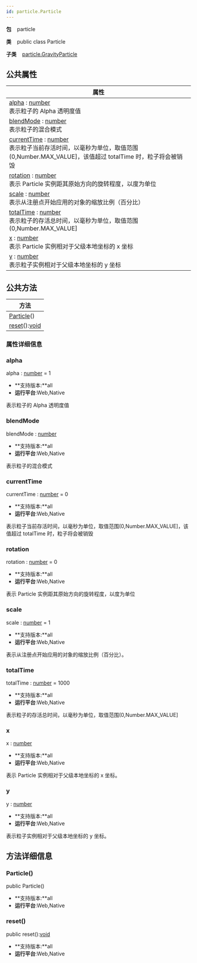 ```yaml
---
id: particle.Particle
---
```

**包** &nbsp;&nbsp; particle
**类**  &nbsp;&nbsp; public class Particle
**子类** &nbsp;&nbsp; [particle.GravityParticle](http://docs.egret.com/feather/docs/api/particle.GravityParticle)

## 公共属性
属性  |
---- | 
[alpha](#alpha) : [number](global.Types#number)<br/>表示粒子的 Alpha 透明度值|
[blendMode](#blendmode) : [number](global.Types#number)<br/>表示粒子的混合模式|
[currentTime](#currenttime) : [number](global.Types#number)<br/>表示粒子当前存活时间，以毫秒为单位，取值范围(0,Number.MAX_VALUE]，该值超过 totalTime 时，粒子将会被销毁|
[rotation](#rotation) : [number](global.Types#number)<br/>表示 Particle 实例距其原始方向的旋转程度，以度为单位|
[scale](#scale) : [number](global.Types#number)<br/>表示从注册点开始应用的对象的缩放比例（百分比）|
[totalTime](#totaltime) : [number](global.Types#number)<br/>表示粒子的存活总时间，以毫秒为单位，取值范围(0,Number.MAX_VALUE]|
[x](#x) : [number](global.Types#number)<br/>表示 Particle 实例相对于父级本地坐标的 x 坐标|
[y](#y) : [number](global.Types#number)<br/>表示粒子实例相对于父级本地坐标的 y 坐标|
## 公共方法
方法  |
---- |
[Particle](#particle)()<br/>|
[reset](#reset)():[void](global.Types#void)<br/>|
### 属性详细信息
### alpha
alpha : [number](global.Types#number) = 1
* **支持版本:**all
* **运行平台**:Web,Native

表示粒子的 Alpha 透明度值
### blendMode
blendMode : [number](global.Types#number)
* **支持版本:**all
* **运行平台**:Web,Native

表示粒子的混合模式
### currentTime
currentTime : [number](global.Types#number) = 0
* **支持版本:**all
* **运行平台**:Web,Native

表示粒子当前存活时间，以毫秒为单位，取值范围(0,Number.MAX_VALUE]，该值超过 totalTime 时，粒子将会被销毁
### rotation
rotation : [number](global.Types#number) = 0
* **支持版本:**all
* **运行平台**:Web,Native

表示 Particle 实例距其原始方向的旋转程度，以度为单位
### scale
scale : [number](global.Types#number) = 1
* **支持版本:**all
* **运行平台**:Web,Native

表示从注册点开始应用的对象的缩放比例（百分比）。
### totalTime
totalTime : [number](global.Types#number) = 1000
* **支持版本:**all
* **运行平台**:Web,Native

表示粒子的存活总时间，以毫秒为单位，取值范围(0,Number.MAX_VALUE]
### x
x : [number](global.Types#number)
* **支持版本:**all
* **运行平台**:Web,Native

表示 Particle 实例相对于父级本地坐标的 x 坐标。
### y
y : [number](global.Types#number)
* **支持版本:**all
* **运行平台**:Web,Native

表示粒子实例相对于父级本地坐标的 y 坐标。
## 方法详细信息
### Particle()
public Particle()
* **支持版本:**all
* **运行平台**:Web,Native


### reset()
public reset():[void](global.Types#void)
* **支持版本:**all
* **运行平台**:Web,Native


